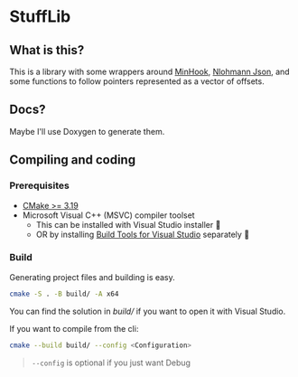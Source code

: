 # StuffLib

## What is this?

This is a library with some wrappers around
[MinHook](https://github.com/TsudaKageyu/minhook),
[Nlohmann Json](https://github.com/nlohmann/json),
and some functions to follow pointers represented as a vector of offsets.

## Docs?

Maybe I'll use Doxygen to generate them.

## Compiling and coding

### Prerequisites

- [CMake >= 3.19](https://cmake.org/download/)
- Microsoft Visual C++ (MSVC) compiler toolset
  - This can be installed with Visual Studio installer :vomiting_face:
  - OR by installing [Build Tools for Visual Studio](https://visualstudio.microsoft.com/downloads/#other) separately :muscle:

### Build

Generating project files and building is easy.

```bash
cmake -S . -B build/ -A x64
```

You can find the solution in _build/_ if you want to open it with Visual Studio.

If you want to compile from the cli:

```bash
cmake --build build/ --config <Configuration>
```

> `--config` is optional if you just want Debug
